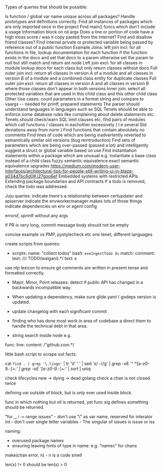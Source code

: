 Types of queries that should be possible:

Is function / global var name unique across all packages? Handle prototypes and definitions correctly.
Find all instances of packages which are only imported once in the project
Find main() funcs which don't include a usage information block on nil args
Does a line or portion of code have a high moss score / was it copy pasted from the Internet?
Find and disallow friend classes?
Find internal private or protected variable being passed by reference out of a public function
Example Joins:
left join incl: for all functions in file, lookup documentation for each function if the function exists in the doco and set that doco to a param otherwise set the param to null but still match and return ast node
Left join excl: for all classes in module lookup doco for each class but only return classes without doco
Full outer join incl: return all classes in version A of a module and all classes in version B of a module and a combined class entity for duplicate classes
Full outer join excl: return all classes in version A and all classes in version B where those classes don't appear in both versions
Inner join: select all protected variables that are used in this child class and this other child class
Other Use cases:
count parameters in a format string and compare to vaargs -- needed for printf, prepared statements
	The parser should understand languages in languages such as SQL
	Tenets should be able to enforce some database rules like complaining about delete statements etc.
	Tenets should check/warn SQL limit clauses etc.
find pairs of modules which call functions / classes in eachother excessively ( I.e several Std deviations away from norm )
Find functions that contain absolutely no comments
Find lines of code which are being inadvertently reverted to semantically similar old versions (bug reintroduction)
Find sets of parameters which are being over-passed (passed a lot) and intelligently suggest a struct or global variable based on use
Find instantiation statements within a package which are unusual e.g. instantiate a base class instead of a child class
fuzzy semantic equivalence
exact semantic equivalence
upgrades
https://medium.com/modern-user-interfaces/architectural-tips-for-people-still-writing-ui-in-blaze-a034d7bc6d0#.j27goo6ef
Embedded systems with restricted APIs
Extending package boundaries and API contracts
If a todo is removed, check the todo was addressed.

Juju queries:
indicate there's a relationship between certupdater and apiserver
indicate the envworkermanager makes lots of those things
indicate dependencies on env or agent config

errorsf, sprintf without any args

If PR is very long, commit message body should not be empty

concise example vs PMP, pystylecheck etc
one tenet, different languages

create scripts from queires:
- scripts:
	name: "collect todos"
	bash: `exeIngestTodo $s`
	match:
	  comment:
	    text: /\/\/ TODO\(waigani\).*/ 
	    text: s

use nlp lexicon to ensure git comments are written in present tense and
formatted correctly.


- Major, Minor, Point releases: detect if public API has changed in a backwards incompatible way.

- When updating a dependency, make sure glide.yaml / godeps version is updated.

- update changelog with each significant commit

* finding who has done most work in area of codebase a direct them to handle the technical debt in that area.

- string search inside node e.g. 

func:
  line:
	content: /"github\.com.*/


little bash script to scrape out facts:

cat `find . | grep '\.lingo'` | tr '\t' ' ' | sed 's/ -//g' | grep -oE '^ *[a-z0-9\._\-]+:' | grep -oE '[a-z0-9\._\-]+:' | sort | uniq

check lifecycles new -> dying -> dead
golang
check a chan is not closed twice

defining var outside of block, but is only ever used inside block.

func in which nothing but nil is returned, yet func sig defines something should be returned.

"for _, i := range issues" 
	- don't use "i" as var name, reserved for interator int
	- don't user single letter variables
	- The singular of issues is issue or iss

naming:
 - overused package names
 - ensuring leaving hints of type in name: e.g. "namec" for chans

 make(chan error, n) - n is a code smell

 len(x) != 0 should be len(x) > 0